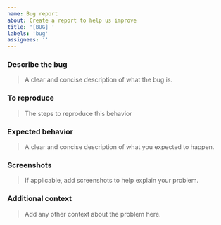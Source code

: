 ```yaml
---
name: Bug report
about: Create a report to help us improve
title: '[BUG] '
labels: 'bug'
assignees: ''
---
```


### Describe the bug
> A clear and concise description of what the bug is.

### To reproduce
> The steps to reproduce this behavior

### Expected behavior
> A clear and concise description of what you expected to happen.

### Screenshots
> If applicable, add screenshots to help explain your problem.

### Additional context
> Add any other context about the problem here.
